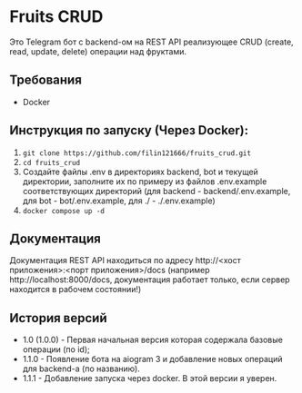 # Fruits CRUD
Это Telegram бот с backend-ом на REST API реализующее CRUD (create, read, update, delete) операции над фруктами.
## Требования
- Docker
## Инструкция по запуску (Через Docker):
1. `git clone https://github.com/filin121666/fruits_crud.git`
2. `cd fruits_crud`
3. Создайте файлы .env в директориях backend, bot и текущей директории, заполните их по примеру из файлов .env.example соответствующих директорий (для backend - backend/.env.example, для bot - bot/.env.example, для ./ - ./.env.example)
4. `docker compose up -d`
## Документация
Документация REST API находиться по адресу http://<хост приложения>:<порт приложения>/docs (например http://localhost:8000/docs, документация работает только, если сервер находится в рабочем состоянии!)
## История версий
- 1.0 (1.0.0) - Первая начальная версия которая содержала базовые операции (по id);
- 1.1.0 - Появление бота на aiogram 3 и добавление новых операций для backend-а (по названию).
- 1.1.1 - Добавление запуска через docker. В этой версии я уверен.